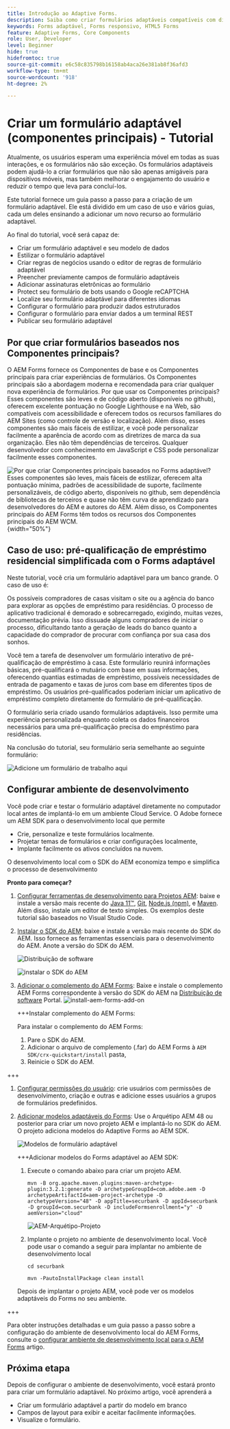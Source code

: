 ```yaml
---
title: Introdução ao Adaptive Forms.
description: Saiba como criar formulários adaptáveis compatíveis com dispositivos móveis com nosso tutorial passo a passo. Esses formulários se adaptam perfeitamente em todos os dispositivos, garantindo uma experiência perfeita.
keywords: Forms adaptável, Forms responsivo, HTML5 Forms
feature: Adaptive Forms, Core Components
role: User, Developer
level: Beginner
hide: true
hidefromtoc: true
source-git-commit: e6c58c835798b16158ab4aca26e381ab8f36afd3
workflow-type: tm+mt
source-wordcount: '918'
ht-degree: 2%

---
```



# Criar um formulário adaptável (componentes principais) - Tutorial

Atualmente, os usuários esperam uma experiência móvel em todas as suas interações, e os formulários não são exceção. Os formulários adaptáveis podem ajudá-lo a criar formulários que não são apenas amigáveis para dispositivos móveis, mas também melhorar o engajamento do usuário e reduzir o tempo que leva para concluí-los.

Este tutorial fornece um guia passo a passo para a criação de um formulário adaptável. Ele está dividido em um caso de uso e vários guias, cada um deles ensinando a adicionar um novo recurso ao formulário adaptável.

Ao final do tutorial, você será capaz de:

* Criar um formulário adaptável e seu modelo de dados
* Estilizar o formulário adaptável
* Criar regras de negócios usando o editor de regras de formulário adaptável
* Preencher previamente campos de formulário adaptáveis
* Adicionar assinaturas eletrônicas ao formulário
* Protect seu formulário de bots usando o Google reCAPTCHA
* Localize seu formulário adaptável para diferentes idiomas
* Configurar o formulário para produzir dados estruturados
* Configurar o formulário para enviar dados a um terminal REST
* Publicar seu formulário adaptável


## Por que criar formulários baseados nos Componentes principais?

O AEM Forms fornece os Componentes de base e os Componentes principais para criar experiências de formulários. Os Componentes principais são a abordagem moderna e recomendada para criar qualquer nova experiência de formulários. Por que usar os Componentes principais? Esses componentes são leves e de código aberto (disponíveis no github), oferecem excelente pontuação no Google Lighthouse e na Web, são compatíveis com acessibilidade e oferecem todos os recursos familiares do AEM Sites (como controle de versão e localização). Além disso, esses componentes são mais fáceis de estilizar, e você pode personalizar facilmente a aparência de acordo com as diretrizes de marca da sua organização. Eles não têm dependências de terceiros. Qualquer desenvolvedor com conhecimento em JavaScript e CSS pode personalizar facilmente esses componentes.

![Por que criar Componentes principais baseados no Forms adaptável? Esses componentes são leves, mais fáceis de estilizar, oferecem alta pontuação mínima, padrões de acessibilidade de suporte, facilmente personalizáveis, de código aberto, disponíveis no github, sem dependência de bibliotecas de terceiros e quase não têm curva de aprendizado para desenvolvedores do AEM e autores do AEM. Além disso, os Componentes principais do AEM Forms têm todos os recursos dos Componentes principais do AEM WCM.](/help/forms/assets/cc-core-components-benefits.png){width="50%"}

## Caso de uso: pré-qualificação de empréstimo residencial simplificada com o Forms adaptável

Neste tutorial, você cria um formulário adaptável para um banco grande. O caso de uso é:

Os possíveis compradores de casas visitam o site ou a agência do banco para explorar as opções de empréstimo para residências. O processo de aplicativo tradicional é demorado e sobrecarregado, exigindo, muitas vezes, documentação prévia. Isso dissuade alguns compradores de iniciar o processo, dificultando tanto a geração de leads do banco quanto a capacidade do comprador de procurar com confiança por sua casa dos sonhos.

Você tem a tarefa de desenvolver um formulário interativo de pré-qualificação de empréstimo à casa. Este formulário reunirá informações básicas, pré-qualificará o mutuário com base em suas informações, oferecendo quantias estimadas de empréstimo, possíveis necessidades de entrada de pagamento e taxas de juros com base em diferentes tipos de empréstimo. Os usuários pré-qualificados poderiam iniciar um aplicativo de empréstimo completo diretamente do formulário de pré-qualificação.

O formulário seria criado usando formulários adaptáveis. Isso permite uma experiência personalizada enquanto coleta os dados financeiros necessários para uma pré-qualificação precisa do empréstimo para residências.

Na conclusão do tutorial, seu formulário seria semelhante ao seguinte formulário:

![Adicione um formulário de trabalho aqui](/help/forms/assets/cc-tutorial-final-form.png)

## Configurar ambiente de desenvolvimento

Você pode criar e testar o formulário adaptável diretamente no computador local antes de implantá-lo em um ambiente Cloud Service. O Adobe fornece um AEM SDK para o desenvolvimento local que permite

* Crie, personalize e teste formulários localmente.
* Projetar temas de formulários e criar configurações localmente,
* Implante facilmente os ativos concluídos na nuvem.

O desenvolvimento local com o SDK do AEM economiza tempo e simplifica o processo de desenvolvimento


**Pronto para começar?**

1. [Configurar ferramentas de desenvolvimento para Projetos AEM](/help/forms/setup-local-development-environment.md#set-up-development-tools-for-aem-projects): baixe e instale a versão mais recente do [Java 11™](https://experienceleague.adobe.com/docs/experience-manager-learn/cloud-service/local-development-environment-set-up/development-tools.html?lang=en#local-development-environment-set-up), [Git](https://experienceleague.adobe.com/docs/experience-manager-learn/cloud-service/local-development-environment-set-up/development-tools.html?lang=en#install-git), [Node.js (npm)](https://experienceleague.adobe.com/docs/experience-manager-learn/cloud-service/local-development-environment-set-up/development-tools.html?lang=en#node-js), e [Maven](https://experienceleague.adobe.com/docs/experience-manager-learn/cloud-service/local-development-environment-set-up/development-tools.html?lang=en#install-maven). Além disso, instale um editor de texto simples. Os exemplos deste tutorial são baseados no Visual Studio Code.

1. [Instalar o SDK do AEM](/help/forms/setup-local-development-environment.md#set-up-local-experience-manager-environment-for-development): baixe e instale a versão mais recente do SDK do AEM. Isso fornece as ferramentas essenciais para o desenvolvimento do AEM. Anote a versão do SDK do AEM.

   ![Distribuição de software](/help/forms/assets/software-distribution.png)

   ![instalar o SDK do AEM](/help/forms/assets/start-aem-sdk.png)

1. [Adicionar o complemento do AEM Forms](/help/forms/setup-local-development-environment.md#add-forms-archive-to-local-author-and-publish-instances-and-configure-forms-specific-users): Baixe e instale o complemento AEM Forms correspondente à versão do SDK do AEM na [Distribuição de software](https://experience.adobe.com/#/downloads) Portal.
   ![install-aem-forms-add-on](/help/forms/assets/install-aem-forms-add-on.png)

   +++Instalar complemento do AEM Forms:

   Para instalar o complemento do AEM Forms:

   1. Pare o SDK do AEM.
   1. Adicionar o arquivo de complemento (.far) do AEM Forms à `AEM SDK/crx-quickstart/install` pasta,
   1. Reinicie o SDK do AEM.

+++

1. [Configurar permissões do usuário](/help/forms/setup-local-development-environment.md#configure-users-and-permissions): crie usuários com permissões de desenvolvimento, criação e outras e adicione esses usuários a grupos de formulários predefinidos.


1. [Adicionar modelos adaptáveis do Forms](/help/forms/setup-local-development-environment.md#set-up-a-development-project-for-forms-based-on-experience-manager-archetype): Use o Arquétipo AEM 48 ou posterior para criar um novo projeto AEM e implantá-lo no SDK do AEM. O projeto adiciona modelos do Adaptive Forms ao AEM SDK.

   ![Modelos de formulário adaptável](/help/forms/assets/adaptive-forms-templates.png)

   +++Adicionar modelos do Forms adaptável ao AEM SDK:

   1. Execute o comando abaixo para criar um projeto AEM.

      ```
      mvn -B org.apache.maven.plugins:maven-archetype-plugin:3.2.1:generate -D archetypeGroupId=com.adobe.aem -D archetypeArtifactId=aem-project-archetype -D archetypeVersion="48" -D appTitle=securbank -D appId=securbank -D groupId=com.securbank -D includeFormsenrollment="y" -D aemVersion="cloud"
      ```

      ![AEM-Arquétipo-Projeto](/help/forms/assets/aem-archetype-project.png)

   1. Implante o projeto no ambiente de desenvolvimento local. Você pode usar o comando a seguir para implantar no ambiente de desenvolvimento local

      ```
      cd securbank
      
      mvn -PautoInstallPackage clean install
      ```

   Depois de implantar o projeto AEM, você pode ver os modelos adaptáveis do Forms no seu ambiente.

+++


Para obter instruções detalhadas e um guia passo a passo sobre a configuração do ambiente de desenvolvimento local do AEM Forms, consulte o [configurar ambiente de desenvolvimento local para o AEM Forms](/help/forms/setup-local-development-environment.md) artigo.



## Próxima etapa

Depois de configurar o ambiente de desenvolvimento, você estará pronto para criar um formulário adaptável. No próximo artigo, você aprenderá a

* Criar um formulário adaptável a partir do modelo em branco
* Campos de layout para exibir e aceitar facilmente informações.
* Visualize o formulário.

<!-- 

### Step 2: Create Form Data Model

A form data model lets you connect an adaptive form to disparate data sources. For example, AEM user profile, RESTful web services, SOAP-based web services, OData services, and relational databases. You can use the form data model with an adaptive form to retrieve, update, delete, and add data to connected data sources.

Goals of article:

* Create the form data model using Rest endpoint.
* Add data model objects so you can form the data model.
* Configure read and write services for the form data model.
* Test form data model and configured services with test data.

### Step 4: Apply rules to adaptive form fields

AEM Forms provide an editor to write rules on adaptive form objects. These rules define actions to trigger on form objects based on preset conditions, user inputs, and user actions on the form. It helps ensure accuracy and speeds up the form-filling experience.

Goals:

* Create and apply rules to adaptive form fields.
* Use rules to trigger form data model services to update the data to database.

### Step 5: Style your adaptive form

Adaptive forms provide OOTB themes and allows you to customize an existing theme to make a brand specific theme. 


A theme contains styling details for components and panels, and you can reuse a theme in different forms. Styles include properties such as background colors, state colors, transparency, alignment, and size. When you apply the theme to your form, the specified style reflects on corresponding components of your form.

Goals:

* Apply an out of the box theme to an adaptive form.
* Create your brand specific theme.


### Step 6: Publish your adaptive form

You can publish adaptive forms as a stand-alone form (single page application), include in AEM Sites page, or include in a non-AEM Sites page.

Goals:

* Publish the adaptive form as an AEM Page.
* Embed the adaptive form in an AEM Sites Page.
* Embed the adaptive form in an external webpage (a non-AEM webpage hosted outside AEM).

-->